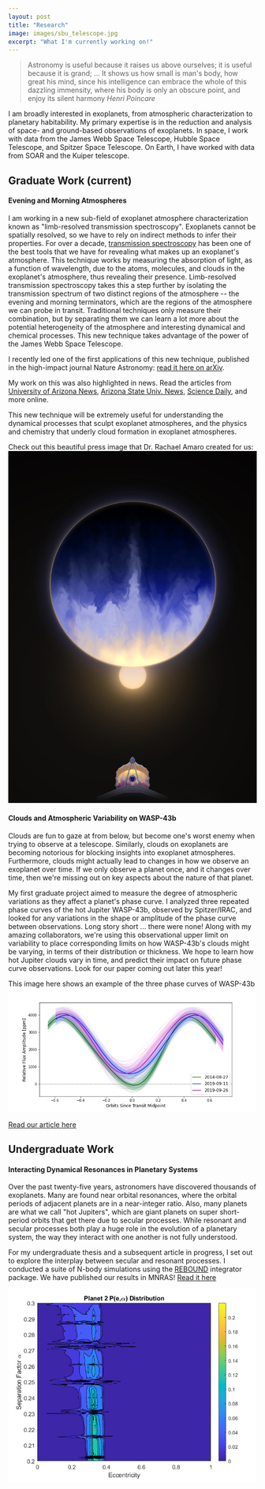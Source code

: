 ```yaml
---
layout: post
title: "Research"
image: images/sbu_telescope.jpg
excerpt: "What I'm currently working on!"
---
```


> Astronomy is useful because it raises us above ourselves; it is useful because it is grand; ... It shows us how small is man's body, how great his mind, since his intelligence can embrace the whole of this dazzling immensity, where his body is only an obscure point, and enjoy its silent harmony
> <cite> Henri Poincare

I am broadly interested in exoplanets, from atmospheric characterization to planetary habitability. My primary expertise is in the reduction and analysis of space- and ground-based observations of exoplanets. In space, I work with data from the James Webb Space Telescope, Hubble Space Telescope, and Spitzer Space Telescope. On Earth, I have worked with data from SOAR and the Kuiper telescope. 

## Graduate Work (current)

#### Evening and Morning Atmospheres
I am working in a new sub-field of exoplanet atmosphere characterization known as "limb-resolved transmission spectroscopy". Exoplanets cannot be spatially resolved, so we have to rely on indirect methods to infer their properties. For over a decade, [transmission spectroscopy](https://webbtelescope.org/contents/articles/spectroscopy-101--types-of-spectra-and-spectroscopy) has been one of the best tools that we have for revealing what makes up an exoplanet's atmosphere. This technique works by measuring the absorption of light, as a function of wavelength, due to the atoms, molecules, and clouds in the exoplanet's atmosphere, thus revealing their presence. Limb-resolved transmission spectroscopy takes this a step further by isolating the transmission spectrum of two distinct regions of the atmosphere -- the evening and morning terminators, which are the regions of the atmosphere we can probe in transit. Traditional techniques only measure their combination, but by separating them we can learn a lot more about the potential heterogeneity of the atmosphere and interesting dynamical and chemical processes. This new technique takes advantage of the power of the James Webb Space Telescope. 

I recently led one of the first applications of this new technique, published in the high-impact journal Nature Astronomy: [read it here on arXiv](https://arxiv.org/abs/2406.09863).

My work on this was also highlighted in news. Read the articles from [University of Arizona News](https://news.arizona.edu/news/astronomers-catch-glimpse-uniquely-inflated-and-asymmetric-exoplanet), [Arizona State Univ. News](https://news.asu.edu/20240924-science-and-technology-more-munch-popcorn-planet-unveils-new-atmospheric-details), [Science Daily](https://www.sciencedaily.com/releases/2024/09/240924123003.htm), and more online. 

This new technique will be extremely useful for understanding the dynamical processes that sculpt exoplanet atmospheres, and the physics and chemistry that underly cloud formation in exoplanet atmospheres. 

Check out this beautiful press image that Dr. Rachael Amaro created for us:
![image](../images/NA_coverart_submission.jpg)
  
#### Clouds and Atmospheric Variability on WASP-43b
Clouds are fun to gaze at from below, but become one's worst enemy when trying to observe at a telescope. Similarly, clouds on exoplanets are becoming notorious for blocking insights into exoplanet atmospheres. Furthermore, clouds might actually lead to changes in how we observe an exoplanet over time. If we only observe a planet once, and it changes over time, then we're missing out on key aspects about the nature of that planet. 
  
My first graduate project aimed to measure the degree of atmospheric variations as they affect a planet's phase curve. I analyzed three repeated phase curves of the hot Jupiter WASP-43b, observed by Spitzer/IRAC, and looked for any variations in the shape or amplitude of the phase curve between observations. Long story short ... there were none! Along with my amazing collaborators, we're using this observational upper limit on variability to place corresponding limits on how WASP-43b's clouds might be varying, in terms of their distribution or thickness. We hope to learn how hot Jupiter clouds vary in time, and predict their impact on future phase curve observations. Look for our paper coming out later this year!
  
This image here shows an example of the three phase curves of WASP-43b
![test](../images/pccomparison_indivs.png)

[Read our article here](https://ui.adsabs.harvard.edu/abs/2023AJ....165..107M/abstract)

## Undergraduate Work

#### Interacting Dynamical Resonances in Planetary Systems
Over the past twenty-five years, astronomers have discovered thousands of exoplanets. Many are found near orbital resonances, where the orbital periods of adjacent planets are in a near-integer ratio. Also, many planets are what we call "hot Jupiters", which are giant planets on super short-period orbits that get there due to secular processes. While resonant and secular processes both play a huge role in the evolution of a planetary system, the way they interact with one another is not fully understood. 

For my undergraduate thesis and a subsequent article in progress, I set out to explore the interplay between secular and resonant processes. I conducted a suite of N-body simulations using the [REBOUND](https://rebound.readthedocs.io/en/latest/) integrator package. We have published our results in MNRAS! [Read it here](https://ui.adsabs.harvard.edu/abs/2022MNRAS.512.2750M/abstract)

![](../images/p2e2map.png)
